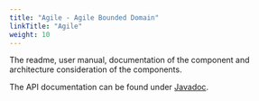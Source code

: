 ```yaml
---
title: "Agile - Agile Bounded Domain"
linkTitle: "Agile"
weight: 10
---
```


The readme, user manual, documentation of the component and architecture consideration of the components.

The API documentation can be found under [Javadoc](/docs/domains/crm/api-agile/index.html).
